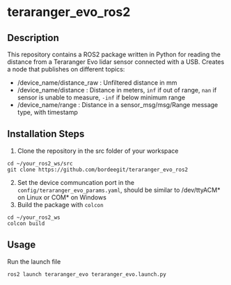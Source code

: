 # teraranger_evo_ros2

## Description

This repository contains a ROS2 package written in Python for reading the distance from a Teraranger Evo lidar sensor connected with a USB.
Creates a node that publishes on different topics:
* /device_name/distance_raw : Unfiltered distance in mm
* /device_name/distance : Distance in meters, `inf` if out of range, `nan` if sensor is unable to measure, `-inf` if below minimum range
* /device_name/range : Distance in a sensor_msg/msg/Range message type, with timestamp


## Installation Steps

1. Clone the repository in the src folder of your workspace
```
cd ~/your_ros2_ws/src
git clone https://github.com/bordeegit/teraranger_evo_ros2
```
2. Set the device communcation port in the `config/teraranger_evo_params.yaml`, should be similar to /dev/ttyACM* on Linux or COM* on Windows
3. Build the package with `colcon`
```
cd ~/your_ros2_ws
colcon build
```

## Usage 

Run the launch file 
```
ros2 launch teraranger_evo teraranger_evo.launch.py
```

